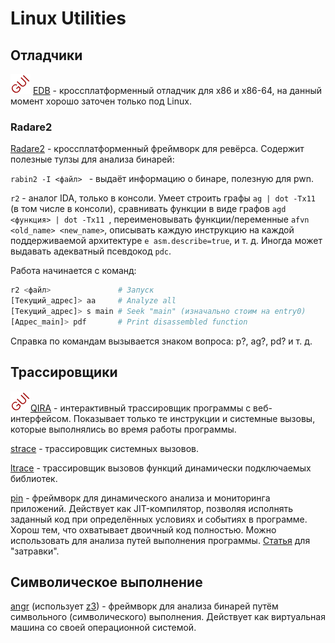 # Linux Utilities

## Отладчики

![Есть GUI](img/GUI.png) [EDB](https://github.com/eteran/edb-debugger) - кроссплатформенный отладчик для x86 и x86-64, на данный момент хорошо заточен только под Linux.

### Radare2

[Radare2](http://rada.re) - кроссплатформенный фреймворк для ревёрса. Содержит полезные тулзы для анализа бинарей:

`rabin2 -I <файл> `  - выдаёт информацию о бинаре, полезную для pwn.

`r2` - аналог IDA, только в консоли. Умеет строить графы `ag | dot -Tx11` (в том числе в консоли), сравнивать функции в виде графов `agd <функция> | dot -Tx11 `, переименовывать функции/переменные `afvn <old_name> <new_name>`, описывать каждую инструкцию на каждой поддерживаемой архитектуре `e asm.describe=true`, и т. д. Иногда может выдавать адекватный псевдокод `pdc`. 

Работа начинается с команд:

```bash
r2 <файл>               # Запуск
[Текущий_адрес]> aa     # Analyze all
[Текущий_адрес]> s main # Seek "main" (изначально стоим на entry0)
[Адрес_main]> pdf       # Print disassembled function
```

Справка по командам вызывается знаком вопроса: p?, ag?, pd? и т. д.



## Трассировщики

![Есть GUI](img/GUI.png)[QIRA](http://qira.me/) - интерактивный трассировщик программы с веб-интерфейсом. Показывает только те инструкции и системные вызовы, которые выполнялись во время работы программы.

[strace](https://strace.io/) - трассировщик системных вызовов.

[ltrace](http://www.ltrace.org/) - трассировщик вызовов функций динамически подключаемых библиотек.

[pin](http://www.intel.com/software/pintool) - фреймворк для динамического анализа и мониторинга приложений. Действует как JIT-компилятор, позволяя исполнять заданный код при определённых условиях и событиях в программе. Хорош тем, что охватывает двоичный код полностью. Можно использовать для анализа путей выполнения программы. [Статья](https://msdn.microsoft.com/ru-ru/magazine/dn818497.aspx) для "затравки".



## Символическое выполнение

[angr](http://angr.io/) (использует [z3](https://github.com/Z3Prover/z3)) - фреймворк для анализа бинарей путём символьного (символического) выполнения. Действует как виртуальная машина со своей операционной системой.